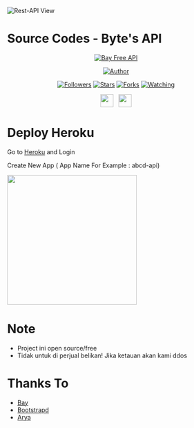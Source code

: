 ![Rest-API View](https://telegra.ph/file/26905b9bde3acb8b5e001.jpg)

# Source Codes - Byte's API
<p align="center">
<a href="#"><img title="Bay Free API" src="https://img.shields.io/badge/Bay Api-blue?colorA=%23ff0000&colorB=%23017e40&style=for-the-badge"></a>
</p>
<p align="center">
<a href="https://github.com/bayganzz"><img title="Author" src="https://img.shields.io/badge/Author-Bay-orange.svg?style=for-the-badge&logo=github"></a>
</p>
<p align="center">
<a href="https://github.com/bayganzz/followers"><img title="Followers" src="https://img.shields.io/github/Followers/bayganzz?color=red&style=flat-square"></a>
<a href="https://github.com/bayganzz/api-velgrynd/stargazers/"><img title="Stars" src="https://img.shields.io/github/Stars/bayganzz/api-velgrynd?color=blue&style=flat-square"></a>
<a href="https://github.com/bayganzz/api-velgrynd/network/members"><img title="Forks" src="https://img.shields.io/github/Forks/bayganzz/api-velgrynd?color=red&style=flat-square"></a>
<a href="https://github.com/bayganzz/api-velgrynd/watchers"><img title="Watching" src="https://img.shields.io/github/Watchers/bayganzz/api-velgrynd?label=Watchers&color=blue&style=flat-square"></a>
</p>
<p align='center'>
   <a href="https://wa.me/6285775458606"><img height="30" src="https://c.top4top.io/p_1837yybbf0.jpeg"></a>&nbsp;&nbsp;
   <a href="https://instagram.com/bay_rising"><img height="30" src="https://raw.githubusercontent.com/TobyG74/TobyG74/main/instagram.jpg"></a>
</P>

# Deploy Heroku

Go to [Heroku](https://heroku.com) and Login

Create New App ( App Name For Example : abcd-api)

<img src="https://i.postimg.cc/Z5T8Btw2/newapp.png" width="300">

# Note
- Project ini open source/free
- Tidak untuk di perjual belikan! Jika ketauan akan kami ddos

# Thanks To
- [Bay](https://github.com/bayganzz)
- [Bootstrapd](https://github.com)
- [Arya](https://github.com/arya-was)
